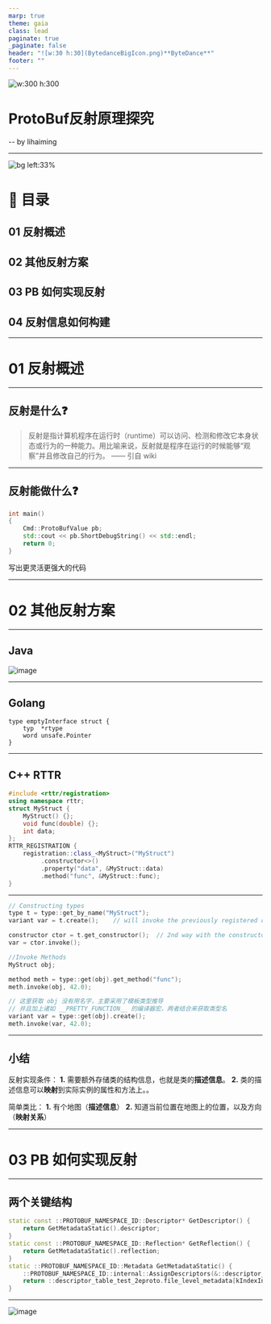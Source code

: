 ```yaml
---
marp: true
theme: gaia
class: lead
paginate: true
_paginate: false
header: "![w:30 h:30](BytedanceBigIcon.png)**ByteDance**"
footer: ""
---
```

![w:300 h:300](BytedanceBigIcon.png)

# **ProtoBuf反射原理探究**

-- by lihaiming

---
<!-- _class:  -->

![bg left:33%](./27-720x720.jpg)

# **:file_folder: 目录**

## **01** 反射概述

## **02** 其他反射方案

## **03** PB 如何实现反射

## **04** 反射信息如何构建

---
<!-- _class: lead -->

# **01**  反射概述

---
<!-- _class: -->
<!-- _footer: 01. 反射概述 -->

## **反射是什么:question:**

> 反射是指计算机程序在运行时（runtime）可以访问、检测和修改它本身状态或行为的一种能力。用比喻来说，反射就是程序在运行的时候能够“观察”并且修改自己的行为。
—— 引自 wiki

---
<!-- _class: -->
<!-- _footer: 01. 反射概述 -->
<!-- ShortDebugString 函数大家都知道，这是打印 PB 所有字段和值的函数，它也是用 PB 反射机制来实现的-->
## **反射能做什么:question:**

```c++
int main()
{
    Cmd::ProtoBufValue pb;
    std::cout << pb.ShortDebugString() << std::endl;
    return 0;
}
```

写出更灵活更强大的代码

---
<!-- _class: lead -->
<!--_paginate: false -->
<!-- 在介绍 PB 反射之前，我想先来看看其他的语言是如何实现的反射机制，以此来更深入的理解反射的根本原理 -->

# **02**  其他反射方案

---
<!-- _class: -->
<!-- _footer: 02. 其他反射方案 -->
<!-- Java 的反射机制依赖于编译时生成的 .class 字节码文件，该文件中记录了类的各种类型信息，然后通过加载到内存生成一个唯一的 Class 对象，因此，对应的类对象可以通过该 Class 对象获取到类的方法、属性以及构造函数等。-->
## **Java**

![image](JavaReflection.PNG)

---
<!-- _class: -->
<!-- _footer: 02. 其他反射方案 -->
<!--在 Go 之中，所有结构都被认为是实现了空接口interface{}，因此每一个结构体都可以被转换成如下emptyInterface结构，通过其中的 rtype 结构体，则可以获取对应类型的一切信息。这个是 golang 在语言层面对类的信息进行了额外的记录。-->
## **Golang**

```golang
type emptyInterface struct {
    typ  *rtype
    word unsafe.Pointer
}
```

---
<!-- _class: -->
<!-- _footer: 02. 其他反射方案 -->
<!-- RTTR（Runtime type information）库是 C++ 版本的反射库。这个反射库的代码量相对较大，逻辑较为复杂，但是其逻辑也可以简单的理解为，需要手动将类的名字、属性、方法等手动注册到一个单例对象（type_register_private）之中进行管理，调用的时候则从单例对象之中获取相应的信息，以访问对应的属性或者方法。-->
## **C++ RTTR**

```c++
#include <rttr/registration>
using namespace rttr;
struct MyStruct { 
    MyStruct() {};
    void func(double) {};
    int data; 
};
RTTR_REGISTRATION {
    registration::class_<MyStruct>("MyStruct")
         .constructor<>()
         .property("data", &MyStruct::data)
         .method("func", &MyStruct::func);
}
```

---
<!-- _class: -->
<!-- _footer: 02. 其他反射方案 -->
<!-- RTTR（Runtime type information）库是 C++ 版本的反射库。这个反射库的代码量相对较大，逻辑较为复杂，但是其逻辑也可以简单的理解为，需要手动将类的名字、属性、方法等手动注册到一个单例对象（type_register_private）之中进行管理，调用的时候则从单例对象之中获取相应的信息，以访问对应的属性或者方法。-->

```c++
// Constructing types
type t = type::get_by_name("MyStruct");
variant var = t.create();    // will invoke the previously registered ctor

constructor ctor = t.get_constructor();  // 2nd way with the constructor class
var = ctor.invoke();

//Invoke Methods
MyStruct obj;

method meth = type::get(obj).get_method("func");
meth.invoke(obj, 42.0);

// 这里获取 obj 没有用名字，主要采用了模板类型推导
// 并且加上诸如 __PRETTY_FUNCTION__ 的编译器宏，两者结合来获取类型名
variant var = type::get(obj).create();
meth.invoke(var, 42.0);
```

---
<!-- _class: -->
<!-- _footer: 02. 其他反射方案 -->
<!-- 通过上面的对几种反射方案的总结，不难看出：反射机制的实现，需要如下两个基础 -->
## **小结**

反射实现条件：
**1.** 需要额外存储类的结构信息，也就是类的**描述信息**。
**2.** 类的描述信息可以**映射**到实际实例的属性和方法上。。

简单类比：
**1.** 有个地图（**描述信息**）
**2.** 知道当前位置在地图上的位置，以及方向（**映射关系**）

---
<!-- _class: lead -->
<!-- 我们已经对如何建立反射机制有了足够深入的了解了，接下来我们开始详细讲述一下 PB 是如何实现反射的 -->
# **03**  PB 如何实现反射

---
<!-- _class: -->
<!-- _footer: 03. PB 如何实现反射 -->
<!-- PB 的反射机制主要靠以下两个结构来实现，它在每个 PB 结构之中都自动生成了如下的几个函数，用以获取这两个结构，接下来 -->
## **两个关键结构**

```c++
static const ::PROTOBUF_NAMESPACE_ID::Descriptor* GetDescriptor() {
    return GetMetadataStatic().descriptor;
}
static const ::PROTOBUF_NAMESPACE_ID::Reflection* GetReflection() {
    return GetMetadataStatic().reflection;
}
static ::PROTOBUF_NAMESPACE_ID::Metadata GetMetadataStatic() {
    ::PROTOBUF_NAMESPACE_ID::internal::AssignDescriptors(&::descriptor_table_test_2eproto);
    return ::descriptor_table_test_2eproto.file_level_metadata[kIndexInFileMessages];
}
```

---
<!-- _class: -->
<!-- _footer: 03. PB 如何实现反射 -->
<!-- 通过上面的对几种反射方案的总结，不难看出：反射机制的实现，需要如下两个基础 -->

![image](./DescriptorClass.jpg)
